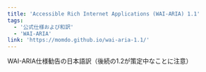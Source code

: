 ```yaml
---
title: 'Accessible Rich Internet Applications (WAI-ARIA) 1.1'
tags:
  - '公式仕様および和訳'
  - 'WAI-ARIA'
link: 'https://momdo.github.io/wai-aria-1.1/'
---
```


<p>WAI-ARIA仕様勧告の日本語訳（後続の1.2が策定中なことに注意）</p>